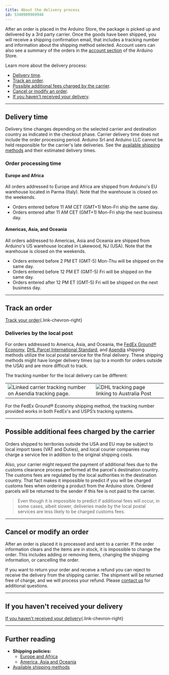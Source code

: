 ```yaml
---
title: About the delivery process
id: 5340909969948
---
```


After an order is placed in the Arduino Store, the package is picked up and delivered by a 3rd party carrier. Once the goods have been shipped, you will receive a shipping confirmation email, that includes a tracking number and information about the shipping method selected. Account users can also see a summary of the orders in the [account section](https://store.arduino.cc/account) of the Arduino Store.

Learn more about the delivery process:

* <a href="#delivery-time">Delivery time</a>.
* <a href="#track-an-order">Track an order</a>.
* <a href="#possible-fees">Possible additional fees charged by the carrier</a>.
* <a href="#cancel-or-modify-an-order">Cancel or modify an order</a>.
* <a href="#if-you-havent-received-your-delivery">If you haven't received your delivery</a>.

---

<a id="delivery-time"></a>

## Delivery time

Delivery time changes depending on the selected carrier and destination country as indicated in the checkout phase. Carrier delivery time does not include the order processing period. Arduino Srl and Arduino LLC cannot be held responsible for the carrier's late deliveries. See the [available shipping methods](https://support.arduino.cc/hc/en-us/articles/5340856700188) and their estimated delivery times.

### Order processing time

#### Europe and Africa

All orders addressed to Europe and Africa are shipped from Arduino's EU warehouse located in Parma (Italy). Note that the warehouse is closed on the weekends.

* Orders entered before 11 AM CET (GMT+1) Mon-Fri ship the same day.
* Orders entered after 11 AM CET (GMT+1) Mon-Fri ship the next business day.

#### Americas, Asia, and Oceania

All orders addressed to Americas, Asia and Oceania are shipped from Arduino's US warehouse located in Lakewood, NJ (USA). Note that the warehouse is closed on the weekends.

* Orders entered before 2 PM ET (GMT-5) Mon-Thu will be shipped on the same day.
* Orders entered before 12 PM ET (GMT-5) Fri will be shipped on the same day.
* Orders entered after 12 PM ET (GMT-5) Fri will be shipped on the next business day.

---

<a id="track-an-order"></a>

## Track an order

[Track your order](https://support.arduino.cc/hc/en-us/articles/13756849779228-Track-an-order){.link-chevron-right}

<a id="deliveries-by-the-local-post"></a>

### Deliveries by the local post

For orders addressed to America, Asia, and Oceania, the [FedEx Ground® Economy](https://www.fedex.com/en-us/shipping/ground/economy.html), [DHL Parcel International Standard](https://www.dhl.com/us-en/home/ecommerce-solutions/shipping-services.html), and [Asendia](https://www.asendia.com/) shipping methods utilize the local postal service for the final delivery. These shipping methods might have longer delivery times (up to a month for orders outside the USA) and are more difficult to track.

The tracking number for the local delivery can be different:

<table class="img-captions">
  <tr>
    <td style="vertical-align: bottom;"><img src="https://content.arduino.cc/assets/asendia-local-tracking-number.png" alt="Linked carrier tracking number on Asendia tracking page."></td>
    <td><img src="https://content.arduino.cc/assets/dhl-local-tracking-number.png" alt="DHL tracking page linking to Australia Post"></td>
  </tr>
</table>

For the FedEx Ground® Economy shipping method, the tracking number provided works in both FedEx's and USPS’s tracking systems.

---

<a id="possible-fees"></a>

## Possible additional fees charged by the carrier

Orders shipped to territories outside the USA and EU may be subject to local import taxes (VAT and Duties), and local courier companies may charge a service fee in addition to the original shipping costs.

Also, your carrier might request the payment of additional fees due to the customs clearance process performed at the parcel's destination country. The customs fees are regulated by the local authorities in the destination country. That fact makes it impossible to predict if you will be charged customs fees when ordering a product from the Arduino store. Ordered parcels will be returned to the sender if this fee is not paid to the carrier.

>Even though it is impossible to predict if additional fees will occur, in some cases, albeit slower, deliveries made by the local postal services are less likely to be charged customs fees.

---

<a id="cancel-or-modify-an-order"></a>

## Cancel or modify an order

After an order is placed it is processed and sent to a carrier. If the order information clears and the items are in stock, it is impossible to change the order. This includes adding or removing items, changing the shipping information, or cancelling the order.

If you want to return your order and receive a refund you can reject to receive the delivery from the shipping carrier. The shipment will be returned free of charge, and we will process your refund. Please [contact us](https://www.arduino.cc/en/contact-us/) for additional questions.

---

<a id="if-you-havent-received-your-delivery"></a>

## If you haven't received your delivery

[If you haven't received your delivery](https://support.arduino.cc/hc/en-us/articles/14085643116700-If-you-haven-t-received-your-delivery){.link-chevron-right}

---

## Further reading

* **Shipping policies:**
  * [Europe and Africa](https://store.arduino.cc/pages/shipping-policy?selectedStore=eu)
  * [America, Asia and Oceania](https://store-usa.arduino.cc/pages/shipping-policy?selectedStore=us)
* [Available shipping methods](https://support.arduino.cc/hc/en-us/articles/5340856700188-Available-shipping-methods)
